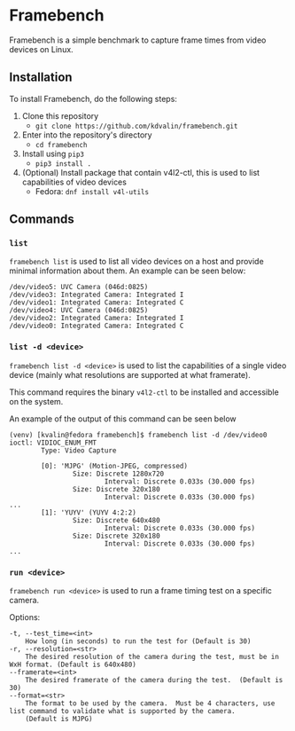 # Framebench
Framebench is a simple benchmark to capture frame times from video devices on Linux.

## Installation

To install Framebench, do the following steps:
1. Clone this repository
    - `git clone https://github.com/kdvalin/framebench.git`
2. Enter into the repository's directory
    - `cd framebench`
3. Install using `pip3`
    - `pip3 install .`
4. (Optional) Install package that contain v4l2-ctl, this is used to list capabilities of video devices
    - Fedora: `dnf install v4l-utils`

## Commands
### `list`
`framebench list` is used to list all video devices on a host and provide minimal information about
them.  An example can be seen below:

```
/dev/video5: UVC Camera (046d:0825)
/dev/video3: Integrated Camera: Integrated I
/dev/video1: Integrated Camera: Integrated C
/dev/video4: UVC Camera (046d:0825)
/dev/video2: Integrated Camera: Integrated I
/dev/video0: Integrated Camera: Integrated C
```

### `list -d <device>`
`framebench list -d <device>` is used to list the capabilities of a single video device (mainly what resolutions are supported at what framerate).

This command requires the binary `v4l2-ctl` to be installed and accessible on the system.

An example of the output of this command can be seen below

```
(venv) [kvalin@fedora framebench]$ framebench list -d /dev/video0
ioctl: VIDIOC_ENUM_FMT
        Type: Video Capture

        [0]: 'MJPG' (Motion-JPEG, compressed)
                Size: Discrete 1280x720
                        Interval: Discrete 0.033s (30.000 fps)
                Size: Discrete 320x180
                        Interval: Discrete 0.033s (30.000 fps)
...
        [1]: 'YUYV' (YUYV 4:2:2)
                Size: Discrete 640x480
                        Interval: Discrete 0.033s (30.000 fps)
                Size: Discrete 320x180
                        Interval: Discrete 0.033s (30.000 fps)
...
```

### `run <device>`
`framebench run <device>` is used to run a frame timing test on a specific camera.

Options:
```
-t, --test_time=<int>
    How long (in seconds) to run the test for (Default is 30)
-r, --resolution=<str>
    The desired resolution of the camera during the test, must be in WxH format. (Default is 640x480)
--framerate=<int>
    The desired framerate of the camera during the test.  (Default is 30)
--format=<str>
    The format to be used by the camera.  Must be 4 characters, use list command to validate what is supported by the camera.
    (Default is MJPG)
```
